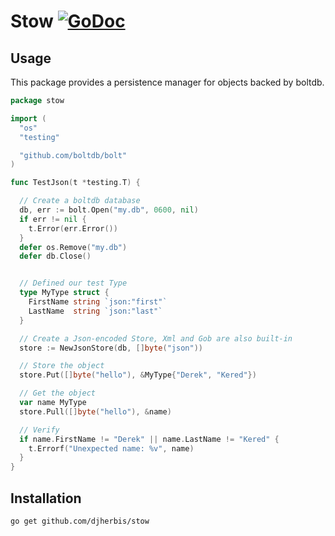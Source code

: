 Stow [![GoDoc](https://godoc.org/github.com/djherbis/stow?status.svg)](https://godoc.org/github.com/djherbis/stow)
==========

Usage
------------

This package provides a persistence manager for objects backed by boltdb.

```go
package stow

import (
  "os"
  "testing"

  "github.com/boltdb/bolt"
)

func TestJson(t *testing.T) {

  // Create a boltdb database
  db, err := bolt.Open("my.db", 0600, nil)
  if err != nil {
    t.Error(err.Error())
  }
  defer os.Remove("my.db")
  defer db.Close()


  // Defined our test Type
  type MyType struct {
    FirstName string `json:"first"`
    LastName  string `json:"last"`
  }

  // Create a Json-encoded Store, Xml and Gob are also built-in
  store := NewJsonStore(db, []byte("json"))

  // Store the object
  store.Put([]byte("hello"), &MyType{"Derek", "Kered"})

  // Get the object
  var name MyType
  store.Pull([]byte("hello"), &name)

  // Verify
  if name.FirstName != "Derek" || name.LastName != "Kered" {
    t.Errorf("Unexpected name: %v", name)
  }
}
```

Installation
------------
```sh
go get github.com/djherbis/stow
```
